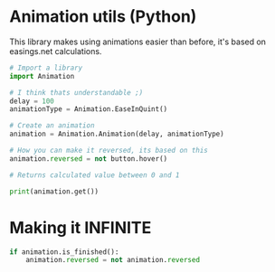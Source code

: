 # Animation utils (Python)

This library makes using animations easier than before, it's based on easings.net calculations.




```python
# Import a library
import Animation

# I think thats understandable ;)
delay = 100
animationType = Animation.EaseInQuint()

# Create an animation
animation = Animation.Animation(delay, animationType)

# How you can make it reversed, its based on this
animation.reversed = not button.hover()

# Returns calculated value between 0 and 1

print(animation.get())

```

# Making it INFINITE

```python
if animation.is_finished():
    animation.reversed = not animation.reversed
```
